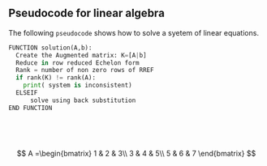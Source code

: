 ## Pseudocode for linear algebra

The following `pseudocode` shows how to solve a syetem of linear equations.

```python
FUNCTION solution(A,b):
  Create the Augmented matrix: K=[A|b]
  Reduce in row reduced Echelon form
  Rank = number of non zero rows of RREF
  if rank(K) != rank(A):
    print( system is inconsistent)
  ELSEIF
      solve using back substitution
END FUNCTION
  
  
 
 
```




$$
A =\begin{bmatrix}
1 & 2 & 3\\
3 & 4 & 5\\
5 & 6 & 7
\end{bmatrix}
$$
